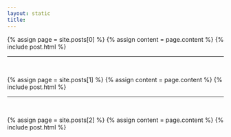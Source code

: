 ```yaml
---
layout: static
title:
---
```



{% assign page = site.posts[0] %}
{% assign content = page.content %}
{% include post.html %}

<hr>
<br>

{% assign page = site.posts[1] %}
{% assign content = page.content %}
{% include post.html %}

<hr>
<br>

{% assign page = site.posts[2] %}
{% assign content = page.content %}
{% include post.html %}
